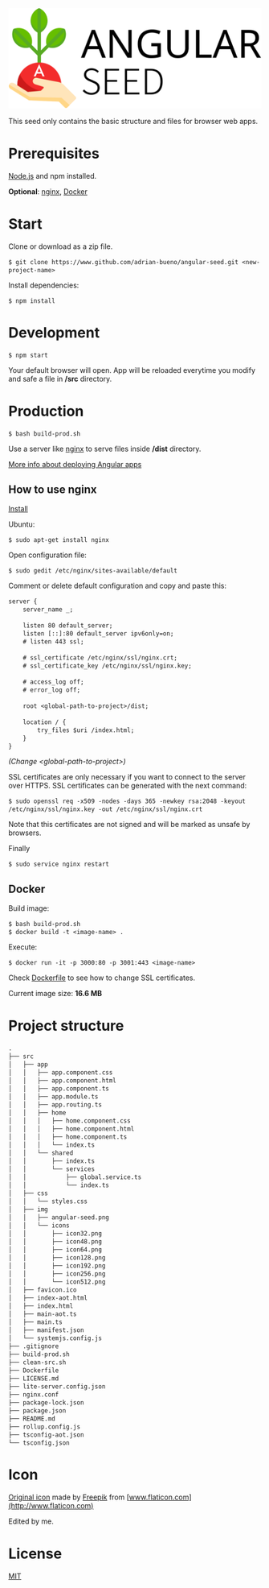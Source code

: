 ![angular-seed-icon](src/img/angular-seed.png?raw=true)

This seed only contains the basic structure and files for browser web apps.

# Prerequisites

[Node.js](https://nodejs.org) and npm installed.

__Optional__: [nginx](https://www.nginx.com), [Docker](https://www.docker.com/)

# Start

Clone or download as a zip file.

```
$ git clone https://www.github.com/adrian-bueno/angular-seed.git <new-project-name>
```

Install dependencies:

```
$ npm install
```

# Development

```
$ npm start
```

Your default browser will open. App will be reloaded everytime you modify and safe a file in __/src__ directory.

# Production

```
$ bash build-prod.sh
```

Use a server like [nginx](https://www.nginx.com) to serve files inside __/dist__ directory.

[More info about deploying Angular apps](https://angular.io/docs/ts/latest/guide/deployment.html)

## How to use nginx

[Install](https://www.nginx.com/resources/wiki/start/topics/tutorials/install/)

Ubuntu:

```
$ sudo apt-get install nginx
```

Open configuration file:

```
$ sudo gedit /etc/nginx/sites-available/default
```

Comment or delete default configuration and copy and paste this:

```
server {
    server_name _;

    listen 80 default_server;
    listen [::]:80 default_server ipv6only=on;
    # listen 443 ssl;

    # ssl_certificate /etc/nginx/ssl/nginx.crt;
    # ssl_certificate_key /etc/nginx/ssl/nginx.key;

    # access_log off;
    # error_log off;

    root <global-path-to-project>/dist;

    location / {
        try_files $uri /index.html;
    }
}
```
_(Change &lt;global-path-to-project&gt;)_

SSL certificates are only necessary if you want to connect to the server over HTTPS.
SSL certificates can be generated with the next command:

```
$ sudo openssl req -x509 -nodes -days 365 -newkey rsa:2048 -keyout /etc/nginx/ssl/nginx.key -out /etc/nginx/ssl/nginx.crt
```

Note that this certificates are not signed and will be marked as unsafe by browsers.

Finally
```
$ sudo service nginx restart
```

## Docker

Build image:

```
$ bash build-prod.sh
$ docker build -t <image-name> .
```

Execute:

```
$ docker run -it -p 3000:80 -p 3001:443 <image-name>
```

Check [Dockerfile](Dockerfile) to see how to change SSL certificates.

Current image size: __16.6 MB__

# Project structure

```
.
├── src
│   ├── app
│   │   ├── app.component.css
│   │   ├── app.component.html
│   │   ├── app.component.ts
│   │   ├── app.module.ts
│   │   ├── app.routing.ts
│   │   ├── home
│   │   │   ├── home.component.css
│   │   │   ├── home.component.html
│   │   │   ├── home.component.ts
│   │   │   └── index.ts
│   │   └── shared
│   │       ├── index.ts
│   │       └── services
│   │           ├── global.service.ts
│   │           └── index.ts
│   ├── css
│   │   └── styles.css
│   ├── img
│   │   ├── angular-seed.png
│   │   └── icons
│   │       ├── icon32.png
│   │       ├── icon48.png
│   │       ├── icon64.png
│   │       ├── icon128.png
│   │       ├── icon192.png
│   │       ├── icon256.png
│   │       └── icon512.png
│   ├── favicon.ico
│   ├── index-aot.html
│   ├── index.html
│   ├── main-aot.ts
│   ├── main.ts
│   ├── manifest.json
│   └── systemjs.config.js
├── .gitignore
├── build-prod.sh
├── clean-src.sh
├── Dockerfile
├── LICENSE.md
├── lite-server.config.json
├── nginx.conf
├── package-lock.json
├── package.json
├── README.md
├── rollup.config.js
├── tsconfig-aot.json
└── tsconfig.json
```

# Icon

[Original icon]( http://www.flaticon.com/free-icon/sprout_355401) made by [Freepik](http://www.freepik.com/) from [www.flaticon.com](http://www.flaticon.com)

Edited by me.

# License
[MIT](LICENSE.md)
